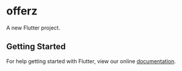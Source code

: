 # offerz

A new Flutter project.

## Getting Started

For help getting started with Flutter, view our online
[documentation](https://flutter.io/).
